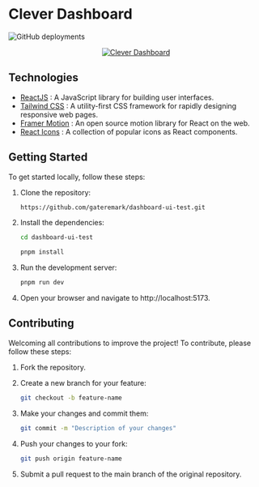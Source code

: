 # Clever Dashboard

![GitHub deployments](https://img.shields.io/github/deployments/gateremark/dashboard-ui-test/production?style=flat&logo=vercel&logoColor=white&label=vercel)

<div align="center">
<a href="https://clever-dashboard.vercel.app/">

![Clever Dashboard](https://res.cloudinary.com/dvuazircp/image/upload/v1715852223/clever-dash_zogosr.png)

</a>
</div>


## Technologies

- [ReactJS](https://react.dev/) : A JavaScript library for building user interfaces.
- [Tailwind CSS](https://tailwindcss.com/) : A utility-first CSS framework for rapidly designing responsive web pages.
- [Framer Motion](https://www.framer.com/motion/) : An open source motion library for React on the web.
- [React Icons](https://react-icons.github.io/react-icons/) : A collection of popular icons as React components.


## Getting Started

To get started locally, follow these steps:

1. Clone the repository:

   ```bash
   https://github.com/gateremark/dashboard-ui-test.git
   ```
   
2. Install the dependencies:

   ```bash
   cd dashboard-ui-test
   ```
   ```bash
   pnpm install
   ```

3. Run the development server:

    ```bash
    pnpm run dev
    ```

4. Open your browser and navigate to http://localhost:5173.


## Contributing

Welcoming all contributions to improve the project! To contribute, please follow these steps:

1. Fork the repository.

2. Create a new branch for your feature:

    ```bash
    git checkout -b feature-name
    ```

3. Make your changes and commit them:

    ```bash
    git commit -m "Description of your changes"
    ```

4. Push your changes to your fork:

    ```bash
    git push origin feature-name
    ```

5. Submit a pull request to the main branch of the original repository.